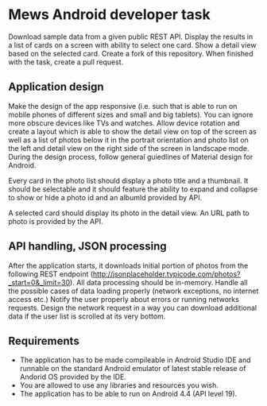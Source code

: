 # Mews Android developer task

Download sample data from a given public REST API. Display the results in a list of cards on a screen with ability to select one card. Show a detail view based on the selected card. Create a fork of this repository. When finished with the task, create a pull request.

## Application design
Make the design of the app responsive (i.e. such that is able to run on mobile phones of different sizes and small and big tablets). You can ignore more obscure devices like TVs and watches.
Allow device rotation and create a layout which is able to show the detail view on top of the screen as well as a list of photos below it in the portrait orientation and photo list on the left and detail view on the right side of the screen in landscape mode.
During the design process, follow general guiedlines of Material design for Android.

Every card in the photo list should display a photo title and a thumbnail. It should be selectable and it should feature the ability to expand and collapse to show or hide a photo id and an albumId provided by API.

A selected card should display its photo in the detail view. An URL path to photo is provided by the API.

## API handling, JSON processing
After the application starts, it downloads initial portion of photos from the following REST endpoint (http://jsonplaceholder.typicode.com/photos?_start=0&_limit=30). All data processing should be in-memory. Handle all the possible cases of data loading properly (network exceptions, no internet access etc.)
Notify the user properly about errors or running networks requests. Design the network request in a way you can download additional data if the user list is scrolled at its very bottom.

## Requirements
- The application has to be made compileable in Android Studio IDE and runnable on the standard Android emulator of latest stable release of Andorid OS provided by the IDE.
- You are allowed to use any libraries and resources you wish.
- The application has to be able to run on Android 4.4 (API level 19).
